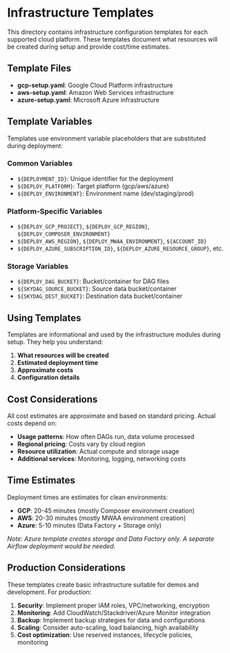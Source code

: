# Infrastructure Templates

This directory contains infrastructure configuration templates for each supported cloud platform. These templates document what resources will be created during setup and provide cost/time estimates.

## Template Files

- **gcp-setup.yaml**: Google Cloud Platform infrastructure
- **aws-setup.yaml**: Amazon Web Services infrastructure  
- **azure-setup.yaml**: Microsoft Azure infrastructure

## Template Variables

Templates use environment variable placeholders that are substituted during deployment:

### Common Variables
- `${DEPLOYMENT_ID}`: Unique identifier for the deployment
- `${DEPLOY_PLATFORM}`: Target platform (gcp/aws/azure)
- `${DEPLOY_ENVIRONMENT}`: Environment name (dev/staging/prod)

### Platform-Specific Variables
- `${DEPLOY_GCP_PROJECT}`, `${DEPLOY_GCP_REGION}`, `${DEPLOY_COMPOSER_ENVIRONMENT}`
- `${DEPLOY_AWS_REGION}`, `${DEPLOY_MWAA_ENVIRONMENT}`, `${ACCOUNT_ID}`
- `${DEPLOY_AZURE_SUBSCRIPTION_ID}`, `${DEPLOY_AZURE_RESOURCE_GROUP}`, etc.

### Storage Variables
- `${DEPLOY_DAG_BUCKET}`: Bucket/container for DAG files
- `${SKYDAG_SOURCE_BUCKET}`: Source data bucket/container
- `${SKYDAG_DEST_BUCKET}`: Destination data bucket/container

## Using Templates

Templates are informational and used by the infrastructure modules during setup. They help you understand:

1. **What resources will be created**
2. **Estimated deployment time**
3. **Approximate costs**
4. **Configuration details**

## Cost Considerations

All cost estimates are approximate and based on standard pricing. Actual costs depend on:

- **Usage patterns**: How often DAGs run, data volume processed
- **Regional pricing**: Costs vary by cloud region
- **Resource utilization**: Actual compute and storage usage
- **Additional services**: Monitoring, logging, networking costs

## Time Estimates

Deployment times are estimates for clean environments:

- **GCP**: 20-45 minutes (mostly Composer environment creation)
- **AWS**: 20-30 minutes (mostly MWAA environment creation)  
- **Azure**: 5-10 minutes (Data Factory + Storage only)

*Note: Azure template creates storage and Data Factory only. A separate Airflow deployment would be needed.*

## Production Considerations

These templates create basic infrastructure suitable for demos and development. For production:

1. **Security**: Implement proper IAM roles, VPC/networking, encryption
2. **Monitoring**: Add CloudWatch/Stackdriver/Azure Monitor integration
3. **Backup**: Implement backup strategies for data and configurations
4. **Scaling**: Consider auto-scaling, load balancing, high availability
5. **Cost optimization**: Use reserved instances, lifecycle policies, monitoring